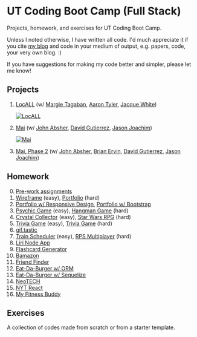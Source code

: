 # UT Coding Boot Camp (Full Stack)

Projects, homework, and exercises for UT Coding Boot Camp.

Unless I noted otherwise, I have written all code. I'd much appreciate it if you cite [my blog](https://crunchingnumbers.live) and code in your medium of output, e.g. papers, code, your very own blog. :)

If you have suggestions for making my code better and simpler, please let me know!


## Projects

1. [LocALL](https://github.com/ijlee2/LocALL) (w/ [Margie Tagaban](https://www.linkedin.com/in/margarita-tagaban/), [Aaron Tyler](https://github.com/atyler88/), [Jacque White](https://www.linkedin.com/in/jacquelinewhite15/))

    <a href="https://github.com/ijlee2/LocALL" target="_blank"><img src="https://github.com/ijlee2/LocALL/raw/master/assets/images/locall_splash.png?raw=true" alt="LocALL"></a>

2. [Mai](https://github.com/ijlee2/Mai) (w/ [John Absher](https://www.linkedin.com/in/johnabsher/), [David Gutierrez](https://www.linkedin.com/in/david-gutierrez-979a4a148/), [Jason Joachim](https://www.linkedin.com/in/jasonjoachim/))

    <a href="https://github.com/ijlee2/Mai" target="_blank"><img src="https://github.com/ijlee2/Mai/raw/master/public/assets/images/mai_splash.png?raw=true" alt="Mai"></a>

3. [Mai, Phase 2](https://ijlee2.github.io/Mai-2/) (w/ [John Absher](https://www.linkedin.com/in/johnabsher/), [Brian Ervin](https://www.linkedin.com/in/brianervinmedia/), [David Gutierrez](https://www.linkedin.com/in/david-gutierrez-979a4a148/), [Jason Joachim](https://www.linkedin.com/in/jasonjoachim/))


## Homework

0. [Pre-work assignments](https://ijlee2.github.io/UT-Coding-Boot-Camp/homework/hw0/module-8/fanpage.html)
1. [Wireframe](https://ijlee2.github.io/UT-Coding-Boot-Camp/homework/hw1/wireframe/) (easy), [Portfolio](https://ijlee2.github.io/UT-Coding-Boot-Camp/homework/hw1/basic-portfolio/) (hard)
2. [Portfolio w/ Responsive Design](https://ijlee2.github.io/UT-Coding-Boot-Camp/homework/hw2/responsive-portfolio/), [Portfolio w/ Bootstrap](https://ijlee2.github.io/UT-Coding-Boot-Camp/homework/hw2/bootstrap-portfolio/)
3. [Psychic Game](https://ijlee2.github.io/UT-Coding-Boot-Camp/homework/hw3/psychic-game/) (easy), [Hangman Game](https://ijlee2.github.io/UT-Coding-Boot-Camp/homework/hw3/hangman-game/) (hard)
4. [Crystal Collector](https://ijlee2.github.io/UT-Coding-Boot-Camp/homework/hw4/crystal-collector/) (easy), [Star Wars RPG](https://ijlee2.github.io/UT-Coding-Boot-Camp/homework/hw4/star-wars-rpg/) (hard)
5. [Trivia Game](https://ijlee2.github.io/UT-Coding-Boot-Camp/homework/hw5/trivia-game-basic/) (easy), [Trivia Game](https://ijlee2.github.io/UT-Coding-Boot-Camp/homework/hw5/trivia-game-advanced/) (hard)
6. [gif.tastic](https://ijlee2.github.io/UT-Coding-Boot-Camp/homework/hw6/)
7. [Train Scheduler](https://ijlee2.github.io/UT-Coding-Boot-Camp/homework/hw7/train-scheduler/) (easy), [RPS Multiplayer](https://ijlee2.github.io/UT-Coding-Boot-Camp/homework/hw7/rps-multiplayer/) (hard)
8. [Liri Node App](https://github.com/ijlee2/UT-Coding-Boot-Camp/tree/master/homework/hw8/)
9. [Flashcard Generator](https://github.com/ijlee2/UT-Coding-Boot-Camp/tree/master/homework/hw9/)
10. [Bamazon](https://github.com/ijlee2/UT-Coding-Boot-Camp/tree/master/homework/hw10/)
11. [Friend Finder](https://friend-finder-777.herokuapp.com/)
12. [Eat-Da-Burger w/ ORM](https://eat-da-burger-100.herokuapp.com/)
13. [Eat-Da-Burger w/ Sequelize](https://eat-da-burger-200.herokuapp.com/)
14. [NeoTECH](https://neotech-app.herokuapp.com/)
15. [NYT React](https://nyt-app.herokuapp.com/)
16. [My Fitness Buddy](https://my-fitness-buddy.herokuapp.com/)


## Exercises

A collection of codes made from scratch or from a starter template.
